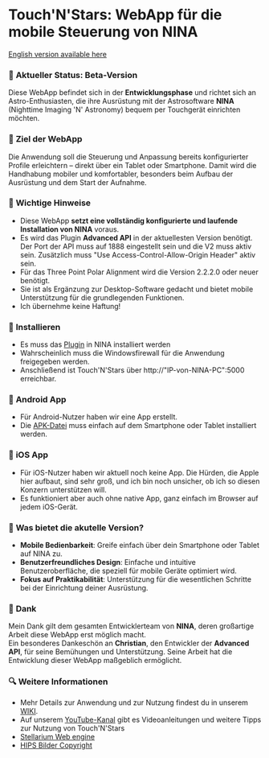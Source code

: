 # Touch'N'Stars: WebApp für die mobile Steuerung von NINA

[English version available here](README_en.md)

### 🚀 **Aktueller Status: Beta-Version**  
Diese WebApp befindet sich in der **Entwicklungsphase** und richtet sich an Astro-Enthusiasten, die ihre Ausrüstung mit der Astrosoftware **NINA** (Nighttime Imaging 'N' Astronomy) bequem per Touchgerät einrichten möchten.  

### 🏁 **Ziel der WebApp**  
Die Anwendung soll die Steuerung und Anpassung bereits konfigurierter Profile erleichtern – direkt über ein Tablet oder Smartphone. Damit wird die Handhabung mobiler und komfortabler, besonders beim Aufbau der Ausrüstung und dem Start der Aufnahme.  

### 🧩 **Wichtige Hinweise**  
- Diese WebApp **setzt eine vollständig konfigurierte und laufende Installation von NINA** voraus.  
- Es wird das Plugin **Advanced API** in der aktuellesten Version benötigt.
  Der Port der API muss auf 1888 eingestellt sein und die V2 muss aktiv sein.
  Zusätzlich muss "Use Access-Control-Allow-Origin Header" aktiv sein.
- Für das Three Point Polar Alignment wird die Version 2.2.2.0 oder neuer benötigt.
- Sie ist als Ergänzung zur Desktop-Software gedacht und bietet mobile Unterstützung für die grundlegenden Funktionen.
- Ich übernehme keine Haftung!
  
### 🔧 **Installieren**
- Es muss das [Plugin](https://github.com/Touch-N-Stars/N.I.N.A-Plugin-for-Touch-N-Stars) in NINA installiert werden
- Wahrscheinlich muss die Windowsfirewall für die Anwendung freigegeben werden.
- Anschließend ist Touch'N'Stars über http://"IP-von-NINA-PC":5000 erreichbar.

### 📱 **Android App**
- Für Android-Nutzer haben wir eine App erstellt.
- Die [APK-Datei](https://github.com/Touch-N-Stars/Touch-N-Stars/releases) muss einfach auf dem Smartphone oder Tablet installiert werden.

### 📱 **iOS App**
- Für iOS-Nutzer haben wir aktuell noch keine App. 
Die Hürden, die Apple hier aufbaut, sind sehr groß, und ich bin noch unsicher, ob ich so diesen Konzern unterstützen will.
- Es funktioniert aber auch ohne native App, ganz einfach im Browser auf jedem iOS-Gerät.

### 🧪 **Was bietet die akutelle Version?**  
- **Mobile Bedienbarkeit**: Greife einfach über dein Smartphone oder Tablet auf NINA zu.  
- **Benutzerfreundliches Design**: Einfache und intuitive Benutzeroberfläche, die speziell für mobile Geräte optimiert wird.  
- **Fokus auf Praktikabilität**: Unterstützung für die wesentlichen Schritte bei der Einrichtung deiner Ausrüstung.  

### 💙 **Dank**  
Mein Dank gilt dem gesamten Entwicklerteam von **NINA**, deren großartige Arbeit diese WebApp erst möglich macht.  
Ein besonderes Dankeschön an **Christian**, den Entwickler der **Advanced API**, für seine Bemühungen und Unterstützung. Seine Arbeit hat die Entwicklung dieser WebApp maßgeblich ermöglicht.

### 🔍 Weitere Informationen
- Mehr Details zur Anwendung und zur Nutzung findest du in unserem [WIKI](https://github.com/Touch-N-Stars/Touch-N-Stars/releases](https://github.com/Touch-N-Stars/Touch-N-Stars/wiki/Touch'N'Stars-Wiki)).
- Auf unserem  [YouTube-Kanal](https://www.youtube.com/watch?v=0chtlhO_cX4&list=PLAT-Qw0mxhRLn1KzFKGRuu3Pur-gjNS2C) gibt es Videoanleitungen und weitere Tipps zur Nutzung von Touch'N'Stars
- [Stellarium Web engine](https://github.com/Stellarium/stellarium-web-engine)
- [HIPS Bilder Copyright](https://archive.stsci.edu/dss/copyright.html)
